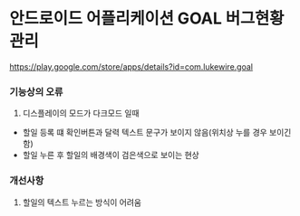 # 안드로이드 어플리케이션 GOAL 버그현황 관리

https://play.google.com/store/apps/details?id=com.lukewire.goal


### 기능상의 오류
1. 디스플레이의 모드가 다크모드 일때
- 할일 등록 떄 확인버튼과 달력 텍스트 문구가 보이지 않음(위치상 누를 경우 보이긴함)
- 할일 누른 후 할일의 배경색이 검은색으로 보이는 현상


### 개선사항
1. 할일의 텍스트 누르는 방식이 어려움
